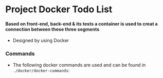 # Project Docker Todo List

#### Based on front-end, back-end & its tests a container is used to creat a connection between these three segments

* Designed by using Docker

### Commands
* The following docker commands are used and can be found in `./docker/docker-commands`:


 
